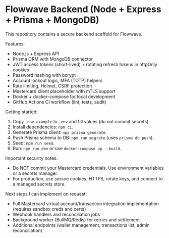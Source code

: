 # Flowwave Backend (Node + Express + Prisma + MongoDB)

This repository contains a secure backend scaffold for Flowwave.

Features:
- Node.js + Express API
- Prisma ORM with MongoDB connector
- JWT access tokens (short-lived) + rotating refresh tokens in httpOnly cookies
- Password hashing with bcrypt
- Account lockout logic, MFA (TOTP) helpers
- Rate limiting, Helmet, CSRF protection
- Mastercard client placeholder with mTLS support
- Docker + docker-compose for local development
- GitHub Actions CI workflow (lint, tests, audit)

Getting started:
1. Copy `.env.example` to `.env` and fill values (do not commit secrets).
2. Install dependencies: `npm ci`.
3. Generate Prisma client: `npx prisma generate`.
4. Push Prisma schema to DB: `npm run migrate` (uses `prisma db push`).
5. Seed: `npm run seed`.
6. Run: `npm run dev` or use `docker-compose up --build`.

Important security notes:
- Do NOT commit your Mastercard credentials. Use environment variables or a secrets manager.
- For production, use secure cookies, HTTPS, rotate keys, and connect to a managed secrets store.

Next steps I can implement on request:
- Full Mastercard virtual account/transaction integration implementation (requires sandbox creds and certs)
- Webhook handlers and reconciliation jobs
- Background worker (BullMQ/Redis) for retries and settlement
- Additional endpoints (wallet management, transactions list, admin reconciliation)

